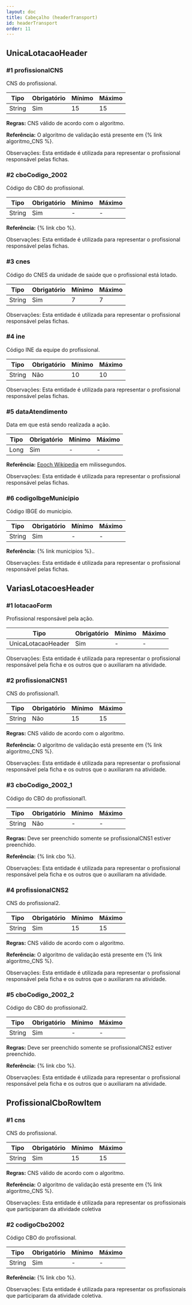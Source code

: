 ```yaml
---
layout: doc
title: Cabeçalho (headerTransport)
id: headerTransport
order: 11
---
```


## UnicaLotacaoHeader

### \#1	profissionalCNS
CNS do profissional.

| Tipo | Obrigatório | Mínimo | Máximo |
|--- |--- |--- |--- |
|String |Sim |15 |15 |

**Regras:**	CNS válido de acordo com o algoritmo.

**Referência:** O algoritmo de validação está presente em {% link algoritmo_CNS %}.

Observações: Esta entidade é utilizada para representar o profissional responsável pelas fichas.

### \#2	cboCodigo_2002
Código do CBO do profissional.

| Tipo | Obrigatório | Mínimo | Máximo |
|--- |--- |--- |--- |
|String |Sim |- |- |

**Referência:** {% link cbo %}.

Observações: Esta entidade é utilizada para representar o profissional responsável pelas fichas.

### \#3 cnes
Código do CNES da unidade de saúde que o profissional está lotado.

| Tipo | Obrigatório | Mínimo | Máximo |
|--- |--- |--- |--- |
|String |Sim |7 |7 |

Observações: Esta entidade é utilizada para representar o profissional responsável pelas fichas.

### \#4 ine
Código INE da equipe do profissional.

| Tipo | Obrigatório | Mínimo | Máximo |
|--- |--- |--- |--- |
|String |Não |10 |10 |

Observações: Esta entidade é utilizada para representar o profissional responsável pelas fichas.

### \#5 dataAtendimento
Data em que está sendo realizada a ação.

| Tipo | Obrigatório | Mínimo | Máximo |
|--- |--- |--- |--- |
|Long |Sim |- |- |

**Referência:** [Epoch Wikipedia](https://pt.wikipedia.org/wiki/Era_Unix) em milissegundos.

Observações: Esta entidade é utilizada para representar o profissional responsável pelas fichas.

### \#6 codigoIbgeMunicipio
Código IBGE do município.

| Tipo | Obrigatório | Mínimo | Máximo |
|--- |--- |--- |--- |
|String |Sim |- |- |

**Referência:** {% link municipios %}..

Observações: Esta entidade é utilizada para representar o profissional responsável pelas fichas.

## VariasLotacoesHeader

### \#1 lotacaoForm
Profissional responsável pela ação.

| Tipo | Obrigatório | Mínimo | Máximo |
|--- |--- |--- |--- |
|UnicaLotacaoHeader |Sim |- |- |

Observações: Esta entidade é utilizada para representar o profissional responsável pela ficha e os outros que o auxiliaram na atividade.

### \#2 profissionalCNS1
CNS do profissional1.

| Tipo | Obrigatório | Mínimo | Máximo |
|--- |--- |--- |--- |
|String |Não |15 |15 |

**Regras:** CNS válido de acordo com o algoritmo.

**Referência:** O algoritmo de validação está presente em {% link algoritmo_CNS %}.

Observações: Esta entidade é utilizada para representar o profissional responsável pela ficha e os outros que o auxiliaram na atividade.

### \#3 cboCodigo\_2002\_1
Código do CBO do profissional1.

| Tipo | Obrigatório | Mínimo | Máximo |
|--- |--- |--- |--- |
|String |Não |- |- |

**Regras:** Deve ser preenchido somente se profissionalCNS1 estiver preenchido.

**Referência:** {% link cbo %}.

Observações: Esta entidade é utilizada para representar o profissional responsável pela ficha e os outros que o auxiliaram na atividade.

### \#4 profissionalCNS2
CNS do profissional2.

| Tipo | Obrigatório | Mínimo | Máximo |
|--- |--- |--- |--- |
|String |Sim |15 |15 |

**Regras:** CNS válido de acordo com o algoritmo.

**Referência:** O algoritmo de validação está presente em {% link algoritmo_CNS %}.

Observações: Esta entidade é utilizada para representar o profissional responsável pela ficha e os outros que o auxiliaram na atividade.

### \#5 cboCodigo\_2002\_2
Código do CBO do profissional2.

| Tipo | Obrigatório | Mínimo | Máximo |
|--- |--- |--- |--- |
|String |Sim |- |- |

**Regras:** Deve ser preenchido somente se profissionalCNS2 estiver preenchido.

**Referência:** {% link cbo %}.

Observações: Esta entidade é utilizada para representar o profissional responsável pela ficha e os outros que o auxiliaram na atividade.

## ProfissionalCboRowItem

### \#1 cns
CNS do profissional.

| Tipo | Obrigatório | Mínimo | Máximo |
|--- |--- |--- |--- |
|String |Sim |15 |15 |

**Regras:** CNS válido de acordo com o algoritmo.

**Referência:** O algoritmo de validação está presente em {% link algoritmo_CNS %}.

Observações: Esta entidade é utilizada para representar os profissionais que participaram da atividade coletiva

### \#2 codigoCbo2002
Código CBO do profissional.

| Tipo | Obrigatório | Mínimo | Máximo |
|--- |--- |--- |--- |
|String |Sim |- |- |

**Referência:** {% link cbo %}.

Observações: Esta entidade é utilizada para representar os profissionais que participaram da atividade coletiva.
